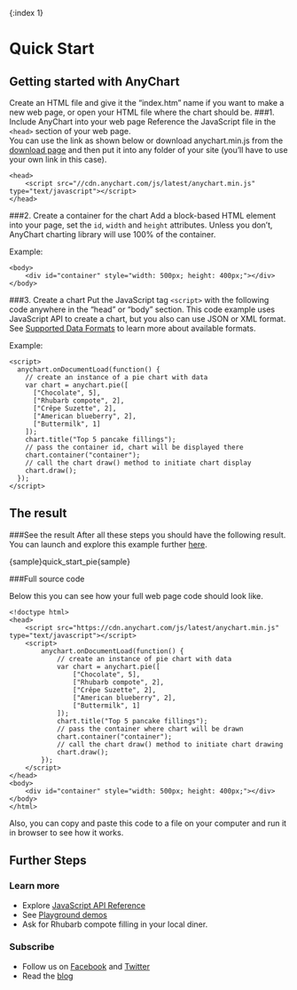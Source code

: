 {:index 1}
# Quick Start
  
## Getting started with AnyChart
Create an HTML file and give it the “index.htm” name if you want to make a new web page, or open your HTML file where the chart should be.
###1. Include AnyChart into your web page
Reference the JavaScript file in the `<head>` section of your web page.  
You can use the link as shown below or download anychart.min.js from the [download page](./Downloading_AnyChart) and then put it into any folder of your site (you’ll have to use your own link in this case). 

```
<head>
    <script src="//cdn.anychart.com/js/latest/anychart.min.js" type="text/javascript"></script> 
</head>
```

###2. Create a container for the chart
Add a block-based HTML element into your page, set the `id`, `width` and `height` attributes. Unless you don’t, AnyChart charting library will use 100% of the container.

Example:
```
<body>
    <div id="container" style="width: 500px; height: 400px;"></div>
</body>
```  
###3. Create a chart
Put the JavaScript tag `<script>` with the following code anywhere in the “head” or “body” section. This code example uses JavaScript API to create a chart, but you also can use JSON or XML format. See [Supported Data Formats](../Working_with_Data/Supported_Data_Formats) to learn more about available formats.

Example:

```
<script>
  anychart.onDocumentLoad(function() {
    // create an instance of a pie chart with data
    var chart = anychart.pie([
      ["Chocolate", 5],
      ["Rhubarb compote", 2],
      ["Crêpe Suzette", 2],
      ["American blueberry", 2],
      ["Buttermilk", 1]
    ]);
    chart.title("Top 5 pancake fillings");
    // pass the container id, chart will be displayed there
    chart.container("container");
    // call the chart draw() method to initiate chart display
    chart.draw();
  });
</script>
```
  
## The result
###See the result
After all these steps you should have the following result. You can launch and explore this example further [here](https://playground.anychart.com/docs/latest/samples/quick_start_pie-plain).

{sample}quick\_start\_pie{sample}

###Full source code

Below this you can see how your full web page code should look like.
```
<!doctype html>
<head>
    <script src="https://cdn.anychart.com/js/latest/anychart.min.js" type="text/javascript"></script> 
    <script>
        anychart.onDocumentLoad(function() {
            // create an instance of pie chart with data
            var chart = anychart.pie([
                ["Chocolate", 5],
                ["Rhubarb compote", 2],
                ["Crêpe Suzette", 2],
                ["American blueberry", 2],
                ["Buttermilk", 1]
            ]);
            chart.title("Top 5 pancake fillings");
            // pass the container where chart will be drawn
            chart.container("container");
            // call the chart draw() method to initiate chart drawing
            chart.draw();
        });
    </script>
</head>
<body>
    <div id="container" style="width: 500px; height: 400px;"></div>
</body>
</html>
```

Also, you can copy and paste this code to a file on your computer and run it in browser to see how it works.  

  
## Further Steps
### Learn more
* Explore [JavaScript API Reference](https://api.anychart.com/)
* See [Playground demos](https://playground.anychart.com/)
* Ask for Rhubarb compote filling in your local diner.

### Subscribe
* Follow us on [Facebook](https://www.facebook.com/AnyCharts) and [Twitter](https://twitter.com/intent/follow?&screen_name=anychart&original_referer=http%3A%2F%2Fdocs.anychart.com)
* Read the [blog](https://www.anychart.com/blog/)



